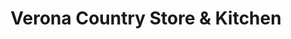---
title: "Verona Country Store & Kitchen"
url: /margaretville/verona-country-store-and-kitchen/
shop: convenience
---
